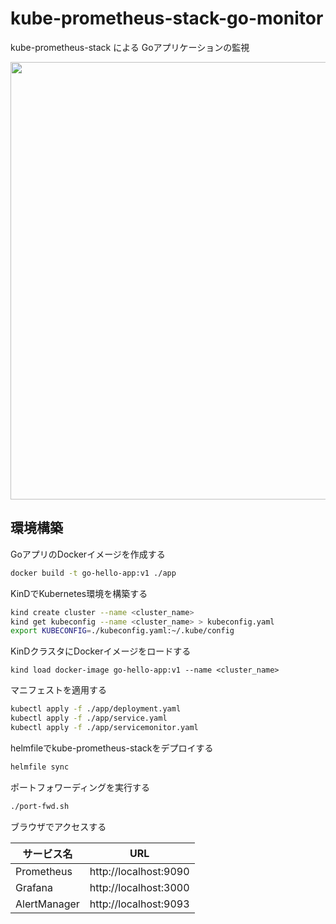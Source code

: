 # kube-prometheus-stack-go-monitor

kube-prometheus-stack による Goアプリケーションの監視

<img src="https://github.com/user-attachments/assets/bd92f31f-17e4-4d59-a27f-e29ade4c153d" width="700">

## 環境構築

GoアプリのDockerイメージを作成する
```sh
docker build -t go-hello-app:v1 ./app
```

KinDでKubernetes環境を構築する
```sh
kind create cluster --name <cluster_name>
kind get kubeconfig --name <cluster_name> > kubeconfig.yaml
export KUBECONFIG=./kubeconfig.yaml:~/.kube/config
```

KinDクラスタにDockerイメージをロードする
```
kind load docker-image go-hello-app:v1 --name <cluster_name>
```

マニフェストを適用する
```sh
kubectl apply -f ./app/deployment.yaml
kubectl apply -f ./app/service.yaml
kubectl apply -f ./app/servicemonitor.yaml
```

helmfileでkube-prometheus-stackをデプロイする
```sh
helmfile sync
```

ポートフォワーディングを実行する
```sh
./port-fwd.sh
```

ブラウザでアクセスする

| サービス名   | URL                   | 
| ------------ | --------------------- | 
| Prometheus   | http://localhost:9090 | 
| Grafana      | http://localhost:3000 | 
| AlertManager | http://localhost:9093 | 
